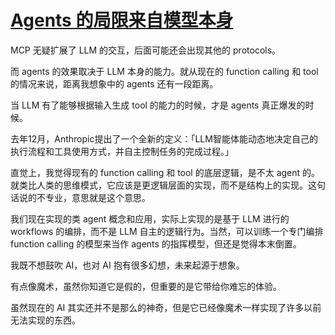 # [Agents 的局限来自模型本身](https://github.com/VandeeFeng/gitmemo/issues/45)

MCP 无疑扩展了 LLM 的交互，后面可能还会出现其他的 protocols。

而 agents 的效果取决于 LLM 本身的能力。就从现在的 function calling 和 tool 的情况来说，距离我想象中的 agents 还有一段距离。
 
当 LLM 有了能够根据输入生成 tool 的能力的时候，才是 agents 真正爆发的时候。

去年12月，Anthropic提出了一个全新的定义：「LLM智能体能动态地决定自己的执行流程和工具使用方式，并自主控制任务的完成过程。」

直觉上，我觉得现有的 function calling 和 tool 的底层逻辑，是不太 agent 的。就类比人类的思维模式，它应该是更逻辑层面的实现，而不是结构上的实现。这句话说的不专业，意思就是这个意思。

我们现在实现的类 agent 概念和应用，实际上实现的是基于 LLM 进行的 workflows 的编排，而不是 LLM 自主的逻辑行为。当然，可以训练一个专门编排 function calling 的模型来当作 agents 的指挥模型，但还是觉得本末倒置。

我既不想鼓吹 AI，也对 AI 抱有很多幻想，未来起源于想象。

有点像魔术，虽然你知道它是假的，但重要的是它带给你难忘的体验。

虽然现在的 AI 其实还并不是那么的神奇，但是它已经像魔术一样实现了许多以前无法实现的东西。
